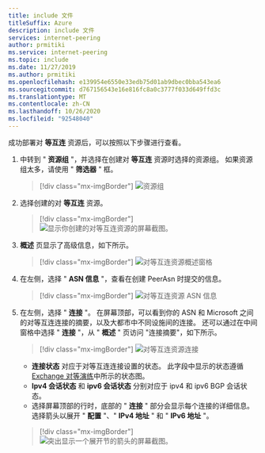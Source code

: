 ```yaml
---
title: include 文件
titleSuffix: Azure
description: include 文件
services: internet-peering
author: prmitiki
ms.service: internet-peering
ms.topic: include
ms.date: 11/27/2019
ms.author: prmitiki
ms.openlocfilehash: e139954e6550e33edb75d01ab9dbec0bba543ea6
ms.sourcegitcommit: d767156543e16e816fc8a0c3777f033d649ffd3c
ms.translationtype: MT
ms.contentlocale: zh-CN
ms.lasthandoff: 10/26/2020
ms.locfileid: "92548040"
---
```

成功部署对 **等互连** 资源后，可以按照以下步骤进行查看。

1. 中转到 " **资源组** "，并选择在创建对 **等互连** 资源时选择的资源组。 如果资源组太多，请使用 " **筛选器** " 框。

    > [!div class="mx-imgBorder"]
    > ![资源组](../media/setup-direct-get-resourcegroup.png)

1. 选择创建的对 **等互连** 资源。

    > [!div class="mx-imgBorder"]
    > ![显示你创建的对等互连资源的屏幕截图。](../media/setup-direct-get-open.png)

1. **概述** 页显示了高级信息，如下所示。

    > [!div class="mx-imgBorder"]
    > ![对等互连资源概述窗格](../media/setup-exchange-get-overview.png)

1. 在左侧，选择 " **ASN 信息** "，查看在创建 PeerAsn 时提交的信息。

    > [!div class="mx-imgBorder"]
    > ![对等互连资源 ASN 信息](../media/setup-direct-get-asninfo.png)

1. 在左侧，选择 " **连接** "。 在屏幕顶部，可以看到你的 ASN 和 Microsoft 之间的对等互连连接的摘要，以及大都市中不同设施间的连接。 还可以通过在中间窗格中选择 " **连接** "，从 " **概述** " 页访问 "连接摘要"，如下所示。

    > [!div class="mx-imgBorder"]
    > ![对等互连资源连接](../media/setup-exchange-get-connectionssummary.png)

    * **连接状态** 对应于对等互连连接设置的状态。 此字段中显示的状态遵循 [Exchange 对等演练](../walkthrough-exchange-all.md)中所示的状态图。
    * **Ipv4 会话状态** 和 **ipv6 会话状态** 分别对应于 ipv4 和 ipv6 BGP 会话状态。  
    * 选择屏幕顶部的行时，底部的 " **连接** " 部分会显示每个连接的详细信息。 选择箭头以展开 " **配置** "、" **IPv4 地址** " 和 " **IPv6 地址** "。

    > [!div class="mx-imgBorder"]
    > ![突出显示一个展开节的箭头的屏幕截图。](../media/setup-exchange-get-connectionsipv4.png)
